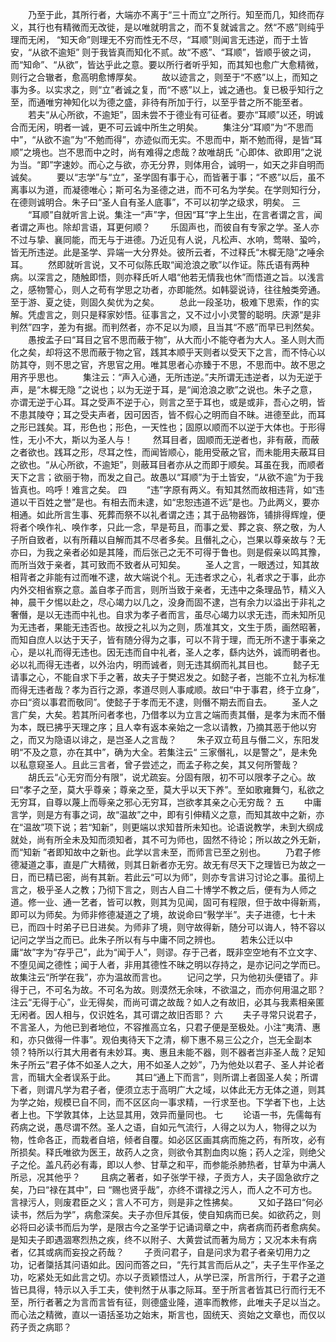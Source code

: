 <!-- { "loadSidebar": true } -->
　　乃至于此，其所行者，大端亦不离于“三十而立”之所行。知至而几，知终而存义，其行也有精微而无改徙，是以唯就明言之，而不复就诚言之。然“不惑”则纯乎理而无闲， “知天命”则理无不穷而性无不尽，“耳顺”则闻言无违逆，而于土皆安，“从欲不逾矩” 则于我皆真而知化不贰。故“不惑”、“耳顺”，皆顺乎彼之词，而“知命”、“从欲”，皆达乎此之意。要以所行者听乎知，而其知也愈广大愈精微，则行之合辙者，愈高明愈博厚矣。 
　　故以迹言之，则至于“不惑”以上，而知之事为多。以实求之，则“立”者诚之复，而“不惑”以上，诚之通也。复已极乎知行之至，而通唯穷神知化以为德之盛，非待有所加于行，以至乎昔之所不能至者。 
　　若夫“从心所欲，不逾矩”，固未尝不于德业有可征者。要亦“耳顺”以还，明诚合而无闲，明者一诚，更不可云诚中所生之明矣。 
　　集注分“耳顺”为“不思而中”，“从欲不逾”为“不勉而得”，亦迹似而无实。不思而中，斯不勉而得，是皆“耳顺”之境也。岂不思而中之时，尚有难得之虑哉？故唯胡氏 “心即体、欲即用”之说为当。“即”字速妙。而心之与欲，亦无分界，则体用合，诚明一，如天之非自明而诚矣。 
　　要以“志学”与“立”，圣学固有事于心，而皆著于事；“不惑”以后，虽不离事以为道，而凝德唯心；斯可名为圣德之进，而不可名为学矣。在学则知行分，在德则诚明合。朱子曰“圣人自有圣人底事”，不可以初学之级求，明矣。 
三
　　“耳顺”自就听言上说。集注一“声”字，但因“耳”字上生出，在言者谓之言，闻者谓之声也。除却言语，耳更何顺？ 
　　乐固声也，而彼自有专家之学。圣人亦不过与挚、襄同能，而无与于进德。乃近见有人说，凡松声、水响，莺啭、蛩吟，皆无所违逆。此是圣学、异端一大分界处。彼所云者，不过释氏“木樨无隐”之唾余耳。 
　　然即就听言说，又不可似陈氏取“闻沧浪之歌”以作证。陈氏语有两种病。以深言之，随触即悟，则亦释氏听人唱“他若无情我也休”而悟道之旨。以浅言之，感物警心，则人之苟有学思之功者，亦即能然。如韩婴说诗，往往触类旁通。至于游、夏之徒，则固久矣优为之矣。 
　　总此一段圣功，极难下思索，作的实解。凭虚言之，则只是释家妙悟。征事言之，又不过小小灵警的聪明。庆源“是非判然”四字，差为有据。而判然者，亦不足以为顺，且当其“不惑”而早已判然矣。 
　　愚按孟子曰“耳目之官不思而蔽于物”，从大而小不能夺者为大人。圣人则大而化之矣，却将这不思而蔽于物之官，践其本顺乎天则者以受天下之言，而不恃心以防其夺，则不思之官，齐思官之用。唯其思者心亦臻于不思，不思而中。故不思之用齐乎思也。 
　　集注云：“声入心通，无所违逆。”夫所谓无违逆者，以为无逆于声，是“木樨无隐 ”之说也；以为无逆于耳，是“闻沧浪之歌”之说也。朱子之意，亦谓无逆于心耳。耳之受声不逆于心，则言之至于耳也，或是或非，吾心之明，皆不患其陵夺；耳之受夫声者，因可因否，皆不假心之明而自不昧。进德至此，而耳之形已践矣。耳，形色也；形色，一天性也；固原以顺而不以逆于大体也。于形得性，无小不大，斯以为圣人与！ 
　　然耳目者，固顺而无逆者也，非有蔽，而蔽之者欲也。践耳之形，尽耳之性，而闻皆顺心，能用受蔽之官，而未能用夫蔽耳目之欲也。“从心所欲，不逾矩”，则蔽耳目者亦从之而即于顺矣。耳虽在我，而顺者天下之言；欲丽于物，而发之自己。故愚以“耳顺”为于土皆安，“从欲不逾”为于我皆真也。呜呼！难言之矣。 
四
　　“违”字原有两义。有知其然而故相违背，如“违道以干百姓之誉”是也。有相去而未逮，如“忠恕违道不远”是也。乃此两义，要亦相通。如此所言生事、死葬而祭不以礼者谓之违；其于品物器饰，铺排得辉煌，便将者个唤作礼、唤作孝，只此一念，早是苟且，而事之爱、葬之哀、祭之敬，为人子所自致者，以有所藉以自解而其不尽者多矣。且僭礼之心，岂果以尊亲故与？无亦曰，为我之亲者必如是其隆，而后张己之无不可得于鲁也。则是假亲以鸣其豫，而所当效于亲者，其可致而不致者从可知矣。 
　　圣人之言，一眼透过，知其故相背者之非能有过而唯不逮，故大端说个礼。无违者求之心，礼者求之于事，此亦内外交相省察之意。盖自孝子而言，则所当致于亲者，无违中之条理品节，精义入神，晨干夕惕以赴之，尽心竭力以几之，没身而固不逮，岂有余力以溢出于非礼之奢僭，是以无违而中礼也。自求为孝子者而言，虽尽心竭力以求无违，而未知所见为无违者，果能无违否也。故授之礼以为之则，质准其文，文生于质，画然昭著，而知自庶人以达于天子，皆有随分得为之事，可以不背于理，而无所不逮于事亲之心，是以礼而得无违也。因无违而自中礼者，圣人之孝，繇内达外，诚而明者也。必以礼而得无违者，以外治内，明而诚者，则无违其纲而礼其目也。 
　　懿子无请事之心，不能自求下手之著，故夫子于樊迟发之。如懿子者，岂能不立礼为标准而得无违者哉？孝为百行之源，孝道尽则人事咸顺。故曰“中于事君，终于立身”，亦曰“资以事君而敬同”。使懿子于孝而无不逮，则僭不期去而自去。 
　　圣人之言广矣，大矣。若其所问者孝也，乃借孝以为立言之端而责其僭，是孝为末而不僭为本，既已拂乎天理之序；且人幸有返本亲始之一念以请教，乃摘其恶于他以穷之，而又为隐语以诽之，是岂圣人之言哉？ 
　　朱子双立苟且与僭二义，东阳发明“不及之意，亦在其中”，确为大全。若集注云“ 三家僭礼，以是警之”，是未免以私意窥圣人。且此三言者，曾子尝述之，而孟子称之矣，其又何所警哉？ 
　　胡氏云“心无穷而分有限”，说尤疏妄。分固有限，初不可以限孝子之心。故曰“孝子之至，莫大乎尊亲；尊亲之至，莫大乎以天下养”。至如歌雍舞勺，私欲之无穷耳，自尊以蔑上而辱亲之邪心无穷耳，岂欲孝其亲之心无穷哉？ 
五
　　中庸言学，则是方有事之词，故“温故”之中，即有引伸精义之意，而知其故中之新，亦在“温故”项下说；若“知新”，则更端以求知昔所未知也。论语说教学，未到大纲成就处，尚有所全未及知而须知者，其不可为师也，固然不待论；所以故之外无新，而“知新 ”者即知故中之新也。此学以言未至，而师言已至之别也。 
　　乃君子修德凝道之事，直是广大精微，则其日新者亦无穷。故无有尽天下之理皆已为故之一日，而已精已密，尚有其新。若此云“可以为师”，则亦专言讲习讨论之事。虽彻上言之，极乎圣人之教；乃彻下言之，则古人自二十博学不教之后，便有为人师之道。修一业、通一艺者，皆可以教，则其为见闻，固可有程限，但于故中得新焉，即可以为师矣。为师非修德凝道之了境，故说命曰“斅学半”。夫子进德，七十未已，而四十时弟子已日进矣。为师非了境，则守故得新，随分可以诲人，特不容以记问之学当之而已。此朱子所以有与中庸不同之辨也。 
　　若朱公迁以中庸“故”字为“存乎己”，此为“闻于人”，则谬。存于己者，既非空空地有不立文字、不堕见闻之德性；闻于人者，非用其德性不昧之明以存持之，是亦记问之学而已。故集注云“所学在我”，亦为温故而言也。 
　　记问之学，只为他初头便错了。非得于己，不可名为故。不可名为故。则漠然无余味，不欲温之，而亦何用温之耶？注云“无得于心”，业无得矣，而尚可谓之故哉？如人之有故旧，必其与我素相亲匿无闲者。因人相与，仅识姓名，其可谓之故旧否耶？ 
六
　　夫子寻常只说君子，不言圣人，为他已到者地位，不容推高立名，只君子便是至极处。小注“夷清、惠和，亦只做得一件事”。观伯夷待天下之清，柳下惠不易三公之介，岂无全副本领？特所以行其大用者有未妙耳。夷、惠且未能不器，则不器者岂非圣人哉？足知朱子所云“君子体不如圣人之大，用不如圣人之妙”，乃为他处以君子、圣人并论者言，而辑大全者误系于此。 
　　其曰“通上下而言”，则所谓上者固圣人矣；所谓下者，则谓凡学为君子者，便须立志于高明广大之域，以体此无方无体之道，则其为学之始，规模已自不同，而不区区向一事求精，一行求至也。下学者下也，上达者上也。下学敦其体，上达显其用，效异而量同也。 
七
　　论语一书，先儒每有药病之说，愚尽谓不然。圣人之语，自如元气流行，人得之以为人，物得之以为物，性命各正，而栽者自培，倾者自覆。如必区区画其病而施之药，有所攻，必有所损矣。释氏唯欲为医王，故药人之贪，则欲令其割血肉以施；药人之淫，则绝父子之伦。盖凡药必有毒，即以人参、甘草之和平，而参能杀肺热者，甘草为中满人所忌，况其他乎？ 
　　且病之著者，如子张学干禄，子贡方人，夫子固急欲疗之矣，乃曰“禄在其中”，曰 “赐也贤乎哉”，亦终不谓禄之污人，而人之不可方也。言禄污人，则废君臣之义；言人不可方，则是非之性拂矣。 
　　又如子路曰“何必读书，然后为学”，病愈深矣。夫子亦但斥其佞，使自知病而已矣。如欲药之，则必将曰必读书而后为学，是限古今之圣学于记诵词章之中，病者病而药者愈病矣。是知夫子即遇涸寒烈热之疾，终不以附子、大黄尝试而著为局方；又况本未有病者，亿其或病而妄投之药哉？ 
　　子贡问君子，自是问求为君子者亲切用力之功，记者櫽括其问语如此。因问而答之曰，“先行其言而后从之”，夫子生平作圣之功，吃紧处无如此言之切。亦以子贡颖悟过人，从学已深，所言所行，于君子之道皆已具得，特示以入手工夫，使判然于从事之际耳。至于所言者皆其已行而行无不至，所行者著之为言而言皆有征，则德盛业隆，道率而教修，此唯夫子足以当之。而心法之精微，直以一语括圣功之始末，斯言也，固统天、资始之文章也，而仅以药子贡之病耶？ 
